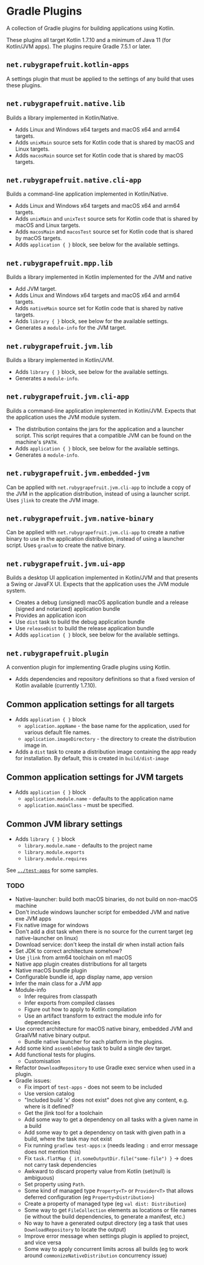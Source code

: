 # Gradle Plugins

A collection of Gradle plugins for building applications using Kotlin.

These plugins all target Kotlin 1.7.10 and a minimum of Java 11 (for Kotlin/JVM apps). The plugins require
Gradle 7.5.1 or later.

## `net.rubygrapefruit.kotlin-apps`

A settings plugin that must be applied to the settings of any build that uses these plugins.

## `net.rubygrapefruit.native.lib`

Builds a library implemented in Kotlin/Native.

- Adds Linux and Windows x64 targets and macOS x64 and arm64 targets.
- Adds `unixMain` source sets for Kotlin code that is shared by macOS and Linux targets.
- Adds `macosMain` source set for Kotlin code that is shared by macOS targets.

## `net.rubygrapefruit.native.cli-app`

Builds a command-line application implemented in Kotlin/Native.

- Adds Linux and Windows x64 targets and macOS x64 and arm64 targets.
- Adds `unixMain` and `unixTest` source sets for Kotlin code that is shared by macOS and Linux targets.
- Adds `macosMain` and `macosTest` source set for Kotlin code that is shared by macOS targets.
- Adds `application { }` block, see below for the available settings.

## `net.rubygrapefruit.mpp.lib`

Builds a library implemented in Kotlin implemented for the JVM and native

- Add JVM target.
- Adds Linux and Windows x64 targets and macOS x64 and arm64 targets.
- Adds `nativeMain` source set for Kotlin code that is shared by native targets.
- Adds `library { }` block, see below for the available settings.
- Generates a `module-info` for the JVM target.

## `net.rubygrapefruit.jvm.lib`

Builds a library implemented in Kotlin/JVM.

- Adds `library { }` block, see below for the available settings.
- Generates a `module-info`.

## `net.rubygrapefruit.jvm.cli-app`

Builds a command-line application implemented in Kotlin/JVM.
Expects that the application uses the JVM module system.

- The distribution contains the jars for the application and a launcher script. 
  This script requires that a compatible JVM can be found on the machine's `$PATH`. 
- Adds `application { }` block, see below for the available settings.
- Generates a `module-info`.

## `net.rubygrapefruit.jvm.embedded-jvm`

Can be applied with `net.rubygrapefruit.jvm.cli-app` to include a copy of the JVM in the application distribution,
instead of using a launcher script. Uses `jlink` to create the JVM image.

## `net.rubygrapefruit.jvm.native-binary`

Can be applied with `net.rubygrapefruit.jvm.cli-app` to create a native binary to use in the application distribution,
instead of using a launcher script. Uses `graalvm` to create the native binary.

## `net.rubygrapefruit.jvm.ui-app`

Builds a desktop UI application implemented in Kotlin/JVM and that presents a Swing or JavaFX UI.
Expects that the application uses the JVM module system.

- Creates a debug (unsigned) macOS application bundle and a release (signed and notarized) application bundle
- Provides an application icon
- Use `dist` task to build the debug application bundle
- Use `releaseDist` to build the release application bundle
- Adds `application { }` block, see below for the available settings.

## `net.rubygrapefruit.plugin`

A convention plugin for implementing Gradle plugins using Kotlin.

- Adds dependencies and repository definitions so that a fixed version of Kotlin available (currently 1.7.10).

## Common application settings for all targets

- Adds `application { }` block
  - `application.appName` - the base name for the application, used for various default file names.
  - `application.imageDirectory` - the directory to create the distribution image in.
- Adds a `dist` task to create a distribution image containing the app ready for installation.
  By default, this is created in `build/dist-image`

## Common application settings for JVM targets

- Adds `application { }` block
  - `application.module.name` - defaults to the application name
  - `application.mainClass` - must be specified.

## Common JVM library settings

- Adds `library { }` block
  - `library.module.name` - defaults to the project name 
  - `library.module.exports` 
  - `library.module.requires` 

See [`../test-apps`](../test-apps/) for some samples.

### TODO

- Native-launcher: build both macOS binaries, do not build on non-macOS machine
- Don't include windows launcher script for embedded JVM and native exe JVM apps
- Fix native image for windows
- Don't add a dist task when there is no source for the current target (eg native-launcher on linux)
- Download service: don't keep the install dir when install action fails
- Set JDK to correct architecture somehow?
- Use `jlink` from arm64 toolchain on m1 macOS
- Native app plugin creates distributions for all targets
- Native macOS bundle plugin
- Configurable bundle id, app display name, app version
- Infer the main class for a JVM app
- Module-info
  - Infer requires from classpath
  - Infer exports from compiled classes
  - Figure out how to apply to Kotlin compilation
  - Use an artifact transform to extract the module info for dependencies
- Use correct architecture for macOS native binary, embedded JVM and GraalVM native binary output.
  - Bundle native launcher for each platform in the plugins.
- Add some kind `assembleDebug` task to build a single dev target.
- Add functional tests for plugins.
  - Customisation
- Refactor `DownloadRepository` to use Gradle exec service when used in a plugin.
- Gradle issues:
  - Fix import of `test-apps` - does not seem to be included
  - Use version catalog
  - "Included build 'x' does not exist" does not give any content, e.g. where is it defined?
  - Get the jlink tool for a toolchain
  - Add some way to get a dependency on all tasks with a given name in a build
  - Add some way to get a dependency on task with given path in a build, where the task may not exist
  - Fix running `gradlew test-apps:x` (needs leading `:` and error message does not mention this) 
  - Fix `task.flatMap { it.someOutputDir.file("some-file") }` -> does not carry task dependencies
  - Awkward to discard property value from Kotlin (set(null) is ambiguous)
  - Set property using `Path`.
  - Some kind of managed type `Property<T>` or `Provider<T>` that allows deferred configuration (eg `Property<Distribution>`)
  - Create a property of managed type (eg `val dist: Distribution`)
  - Some way to get `FileCollection` elements as locations or file names (ie without the build dependencies, to generate a manifest, etc.)
  - No way to have a generated output directory (eg a task that uses `DownloadRepository` to locate the output)
  - Improve error message when settings plugin is applied to project, and vice versa
  - Some way to apply concurrent limits across all builds (eg to work around `commonizeNativeDistribution` concurrency issue)
